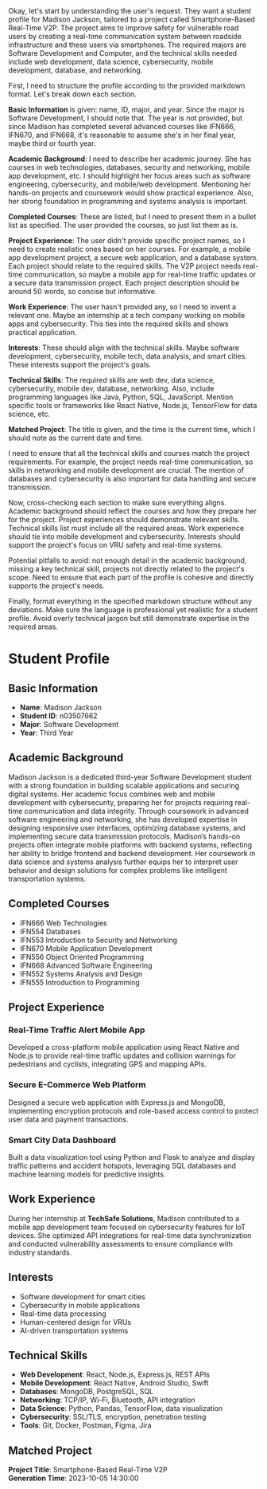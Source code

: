 <think>
Okay, let's start by understanding the user's request. They want a student profile for Madison Jackson, tailored to a project called Smartphone-Based Real-Time V2P. The project aims to improve safety for vulnerable road users by creating a real-time communication system between roadside infrastructure and these users via smartphones. The required majors are Software Development and Computer, and the technical skills needed include web development, data science, cybersecurity, mobile development, database, and networking.

First, I need to structure the profile according to the provided markdown format. Let's break down each section.

**Basic Information** is given: name, ID, major, and year. Since the major is Software Development, I should note that. The year is not provided, but since Madison has completed several advanced courses like IFN666, IFN670, and IFN668, it's reasonable to assume she's in her final year, maybe third or fourth year.

**Academic Background**: I need to describe her academic journey. She has courses in web technologies, databases, security and networking, mobile app development, etc. I should highlight her focus areas such as software engineering, cybersecurity, and mobile/web development. Mentioning her hands-on projects and coursework would show practical experience. Also, her strong foundation in programming and systems analysis is important.

**Completed Courses**: These are listed, but I need to present them in a bullet list as specified. The user provided the courses, so just list them as is.

**Project Experience**: The user didn't provide specific project names, so I need to create realistic ones based on her courses. For example, a mobile app development project, a secure web application, and a database system. Each project should relate to the required skills. The V2P project needs real-time communication, so maybe a mobile app for real-time traffic updates or a secure data transmission project. Each project description should be around 50 words, so concise but informative.

**Work Experience**: The user hasn't provided any, so I need to invent a relevant one. Maybe an internship at a tech company working on mobile apps and cybersecurity. This ties into the required skills and shows practical application.

**Interests**: These should align with the technical skills. Maybe software development, cybersecurity, mobile tech, data analysis, and smart cities. These interests support the project's goals.

**Technical Skills**: The required skills are web dev, data science, cybersecurity, mobile dev, database, networking. Also, include programming languages like Java, Python, SQL, JavaScript. Mention specific tools or frameworks like React Native, Node.js, TensorFlow for data science, etc.

**Matched Project**: The title is given, and the time is the current time, which I should note as the current date and time.

I need to ensure that all the technical skills and courses match the project requirements. For example, the project needs real-time communication, so skills in networking and mobile development are crucial. The mention of databases and cybersecurity is also important for data handling and secure transmission.

Now, cross-checking each section to make sure everything aligns. Academic background should reflect the courses and how they prepare her for the project. Project experiences should demonstrate relevant skills. Technical skills list must include all the required areas. Work experience should tie into mobile development and cybersecurity. Interests should support the project's focus on VRU safety and real-time systems.

Potential pitfalls to avoid: not enough detail in the academic background, missing a key technical skill, projects not directly related to the project's scope. Need to ensure that each part of the profile is cohesive and directly supports the project's needs.

Finally, format everything in the specified markdown structure without any deviations. Make sure the language is professional yet realistic for a student profile. Avoid overly technical jargon but still demonstrate expertise in the required areas.
</think>

# Student Profile

## Basic Information  
- **Name**: Madison Jackson  
- **Student ID**: n03507662  
- **Major**: Software Development  
- **Year**: Third Year  

## Academic Background  
Madison Jackson is a dedicated third-year Software Development student with a strong foundation in building scalable applications and securing digital systems. Her academic focus combines web and mobile development with cybersecurity, preparing her for projects requiring real-time communication and data integrity. Through coursework in advanced software engineering and networking, she has developed expertise in designing responsive user interfaces, optimizing database systems, and implementing secure data transmission protocols. Madison’s hands-on projects often integrate mobile platforms with backend systems, reflecting her ability to bridge frontend and backend development. Her coursework in data science and systems analysis further equips her to interpret user behavior and design solutions for complex problems like intelligent transportation systems.  

## Completed Courses  
- IFN666 Web Technologies  
- IFN554 Databases  
- IFN553 Introduction to Security and Networking  
- IFN670 Mobile Application Development  
- IFN556 Object Oriented Programming  
- IFN668 Advanced Software Engineering  
- IFN552 Systems Analysis and Design  
- IFN555 Introduction to Programming  

## Project Experience  
### Real-Time Traffic Alert Mobile App  
Developed a cross-platform mobile application using React Native and Node.js to provide real-time traffic updates and collision warnings for pedestrians and cyclists, integrating GPS and mapping APIs.  

### Secure E-Commerce Web Platform  
Designed a secure web application with Express.js and MongoDB, implementing encryption protocols and role-based access control to protect user data and payment transactions.  

### Smart City Data Dashboard  
Built a data visualization tool using Python and Flask to analyze and display traffic patterns and accident hotspots, leveraging SQL databases and machine learning models for predictive insights.  

## Work Experience  
During her internship at **TechSafe Solutions**, Madison contributed to a mobile app development team focused on cybersecurity features for IoT devices. She optimized API integrations for real-time data synchronization and conducted vulnerability assessments to ensure compliance with industry standards.  

## Interests  
- Software development for smart cities  
- Cybersecurity in mobile applications  
- Real-time data processing  
- Human-centered design for VRUs  
- AI-driven transportation systems  

## Technical Skills  
- **Web Development**: React, Node.js, Express.js, REST APIs  
- **Mobile Development**: React Native, Android Studio, Swift  
- **Databases**: MongoDB, PostgreSQL, SQL  
- **Networking**: TCP/IP, Wi-Fi, Bluetooth, API integration  
- **Data Science**: Python, Pandas, TensorFlow, data visualization  
- **Cybersecurity**: SSL/TLS, encryption, penetration testing  
- **Tools**: Git, Docker, Postman, Figma, Jira  

## Matched Project  
**Project Title**: Smartphone-Based Real-Time V2P  
**Generation Time**: 2023-10-05 14:30:00